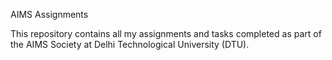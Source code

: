 AIMS Assignments

This repository contains all my assignments and tasks completed as part of the AIMS Society at Delhi Technological University (DTU).

